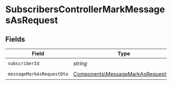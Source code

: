 # SubscribersControllerMarkMessagesAsRequest


## Fields

| Field                                                                                    | Type                                                                                     | Required                                                                                 | Description                                                                              |
| ---------------------------------------------------------------------------------------- | ---------------------------------------------------------------------------------------- | ---------------------------------------------------------------------------------------- | ---------------------------------------------------------------------------------------- |
| `subscriberId`                                                                           | *string*                                                                                 | :heavy_check_mark:                                                                       | N/A                                                                                      |
| `messageMarkAsRequestDto`                                                                | [Components\MessageMarkAsRequestDto](../../Models/Components/MessageMarkAsRequestDto.md) | :heavy_check_mark:                                                                       | N/A                                                                                      |